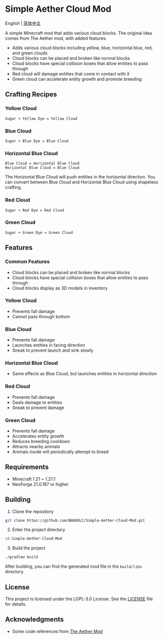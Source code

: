 # Simple Aether Cloud Mod

English | [简体中文](README.md)

A simple Minecraft mod that adds various cloud blocks. The original idea comes from The Aether mod, with added features.

- Adds various cloud blocks including yellow, blue, horizontal blue, red, and green clouds
- Cloud blocks can be placed and broken like normal blocks
- Cloud blocks have special collision boxes that allow entities to pass through
- Red cloud will damage entities that come in contact with it
- Green cloud can accelerate entity growth and promote breeding

## Crafting Recipes

### Yellow Cloud
```
Sugar + Yellow Dye = Yellow Cloud
```

### Blue Cloud
```
Sugar + Blue Dye = Blue Cloud
```

### Horizontal Blue Cloud
```
Blue Cloud = Horizontal Blue Cloud
Horizontal Blue Cloud = Blue Cloud
```

The Horizontal Blue Cloud will push entities in the horizontal direction. You can convert between Blue Cloud and Horizontal Blue Cloud using shapeless crafting.

### Red Cloud
```
Sugar + Red Dye = Red Cloud
```

### Green Cloud
```
Sugar + Green Dye = Green Cloud
```

## Features

### Common Features
- Cloud blocks can be placed and broken like normal blocks
- Cloud blocks have special collision boxes that allow entities to pass through
- Cloud blocks display as 3D models in inventory

### Yellow Cloud
- Prevents fall damage
- Cannot pass through bottom

### Blue Cloud
- Prevents fall damage
- Launches entities in facing direction
- Sneak to prevent launch and sink slowly

### Horizontal Blue Cloud
- Same effects as Blue Cloud, but launches entities in horizontal direction

### Red Cloud
- Prevents fall damage
- Deals damage to entities
- Sneak to prevent damage

### Green Cloud
- Prevents fall damage
- Accelerates entity growth
- Reduces breeding cooldown
- Attracts nearby animals
- Animals inside will periodically attempt to breed

## Requirements

- Minecraft 1.21 ~ 1.21.1
- NeoForge 21.0.167 or higher

## Building

1. Clone the repository
```bash
git clone https://github.com/BAKAOLC/Simple-Aether-Cloud-Mod.git
```

2. Enter the project directory
```bash
cd Simple-Aether-Cloud-Mod
```

3. Build the project
```bash
./gradlew build
```

After building, you can find the generated mod file in the `build/libs` directory.

## License

This project is licensed under the LGPL-3.0 License. See the [LICENSE](LICENSE) file for details.

## Acknowledgments

- Some code references from [The Aether Mod](https://github.com/The-Aether-Team/The-Aether) 